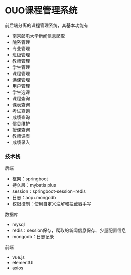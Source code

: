 # OUO课程管理系统

前后端分离的课程管理系统，其基本功能有

-   南京邮电大学新闻信息爬取
-   院系管理
-   专业管理
-   班级管理
-   教师管理
-   学生管理
-   课程管理
-   选课管理
-   用户管理
-   学生选课
-   课程查询
-   课表查询
-   考试查询
-   成绩查询
-   信息维护
-   授课查询
-   教师课表
-   成绩录入

### 技术栈

后端

-   框架：springboot
-   持久层：mybatis plus
-   session：springboot-session+redis
-   日志：aop+mongodb
-   权限控制：使用自定义注解和拦截器手写

数据库

-   mysql
-   redis：session保存，爬取的新闻信息保存、少量配置信息
-   mongodb：日志记录

前端

-   vue.js
-   elementUI
-   axios

